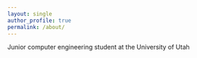 ```yaml
---
layout: single
author_profile: true
permalink: /about/
---
```

Junior computer engineering student at the University of Utah

